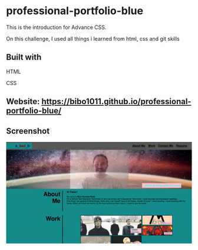 # professional-portfolio-blue
This is the introduction for Advance CSS.

On this challenge, I used all things i learned from html, css and git skills

## Built with
HTML

CSS

## Website: https://bibo1011.github.io/professional-portfolio-blue/

## Screenshot

![Alt text](./assets/images/screenshot-chal2.png "pro-port-blue")


